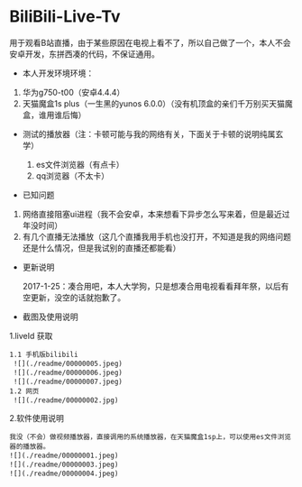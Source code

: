 # BiliBili-Live-Tv
用于观看B站直播，由于某些原因在电视上看不了，所以自己做了一个，本人不会安卓开发，东拼西凑的代码，不保证通用。

* 本人开发环境环境：

 1. 华为g750-t00（安卓4.4.4）
 2. 天猫魔盒1s plus（一生黑的yunos 6.0.0）（没有机顶盒的亲们千万别买天猫魔盒，谁用谁后悔）

* 测试的播放器（注：卡顿可能与我的网络有关，下面关于卡顿的说明纯属玄学）
  1. es文件浏览器（有点卡）
  2. qq浏览器（不太卡）


* 已知问题

 1. 网络直接阻塞ui进程（我不会安卓，本来想看下异步怎么写来着，但是最近过年没时间）
 2. 有几个直播无法播放（这几个直播我用手机也没打开，不知道是我的网络问题还是什么情况，但是我试别的直播还都能看）


* 更新说明

  2017-1-25：凑合用吧，本人大学狗，只是想凑合用电视看看拜年祭，以后有空更新，没空的话就抱歉了。

* 截图及使用说明

 1.liveId 获取

    1.1 手机版bilibili
     ![](./readme/00000005.jpeg)
     ![](./readme/00000006.jpeg)
     ![](./readme/00000007.jpeg)
    1.2 网页
     ![](./readme/00000002.jpg)

  2.软件使用说明

    我没（不会）做视频播放器，直接调用的系统播放器，在天猫魔盒1sp上，可以使用es文件浏览器的播放器。
    ![](./readme/00000001.jpeg)
    ![](./readme/00000003.jpeg)
    ![](./readme/00000004.jpeg)

